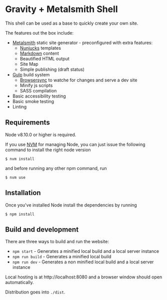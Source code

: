 # Gravity + Metalsmith Shell

This shell can be used as a base to quickly create your own site.

The features out the box include:
- [Metalsmith](https://metalsmith.io/) static site generator - preconfigured with extra features:
  - [Nunjucks](https://mozilla.github.io/nunjucks/) templates
  - [Markdown](https://en.wikipedia.org/wiki/Markdown) content
  - Beautified HTML output
  - Site Map
  - Simple publishing (draft status)
- [Gulp](https://gulpjs.com/) build system
  - [Browsersync](https://www.browsersync.io/) to watche for changes and serve a dev site
  - Minify js scripts
  - SASS compilation
- Basic accessibility testing
- Basic smoke testing
- Linting

## Requirements

Node v8.10.0 or higher is required.

If you use [NVM](https://github.com/creationix/nvm) for managing Node, you can just issue the following command to install the right node version

    $ nvm install

and before running any other npm command, run

    $ nvm use

## Installation

Once you've installed Node install the dependencies by running

    $ npm install

## Build and development

There are three ways to build and run the website:

- `npm start` - Generates a minified local build and a local server instance
- `npm run build` - Generates a minified local build
- `npm run dev` - Generates a non minified local build and a local server instance

Local hosting is at http://localhost:8080 and a browser window should open automatically.

Distribution goes into `./dist`.
